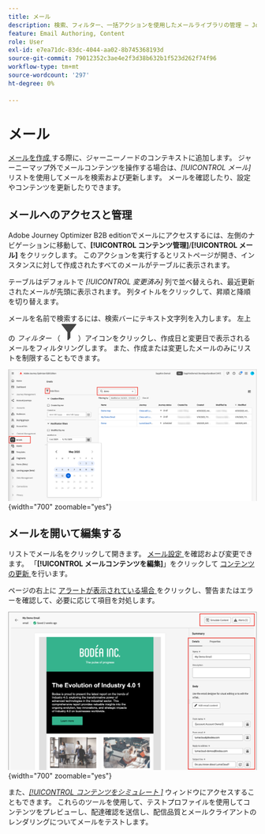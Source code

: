 ```yaml
---
title: メール
description: 検索、フィルター、一括アクションを使用したメールライブラリの管理 – Journey Optimizer B2B editionで、コンテンツや設定を編集したり、ジャーニー外のメールをテストしたりします。
feature: Email Authoring, Content
role: User
exl-id: e7ea71dc-83dc-4044-aa02-8b745368193d
source-git-commit: 79012352c3ae4e2f3d38b632b1f523d262f74f96
workflow-type: tm+mt
source-wordcount: '297'
ht-degree: 0%

---
```


# メール

[ メールを作成 ](./add-email.md) する際に、ジャーニーノードのコンテキストに追加します。 ジャーニーマップ外でメールコンテンツを操作する場合は、_[!UICONTROL メール]_ リストを使用してメールを検索および更新します。 メールを確認したり、設定やコンテンツを更新したりできます。

## メールへのアクセスと管理

Adobe Journey Optimizer B2B editionでメールにアクセスするには、左側のナビゲーションに移動して、**[!UICONTROL コンテンツ管理]**/**[!UICONTROL メール]** をクリックします。 このアクションを実行するとリストページが開き、インスタンスに対して作成されたすべてのメールがテーブルに表示されます。

テーブルはデフォルトで _[!UICONTROL 変更済み]_ 列で並べ替えられ、最近更新されたメールが先頭に表示されます。 列タイトルをクリックして、昇順と降順を切り替えます。

メールを名前で検索するには、検索バーにテキスト文字列を入力します。 左上の _フィルター_ （![ フィルターアイコン ](../assets/do-not-localize/icon-filter.svg)）アイコンをクリックし、作成日と変更日で表示されるメールをフィルタリングします。 また、作成または変更したメールのみにリストを制限することもできます。

![ メールテンプレートライブラリにアクセスし、名前と日付でフィルタリングする ](./assets/emails-list-filtered.png){width="700" zoomable="yes"}

## メールを開いて編集する

リストでメール名をクリックして開きます。 [ メール設定 ](./add-email.md#define-the-email-settings) を確認および変更できます。 「**[!UICONTROL メールコンテンツを編集]**」をクリックして [ コンテンツの更新 ](./email-authoring.md) を行います。

ページの右上に [ アラートが表示されている場合 ](./add-email.md#check-alerts) をクリックし、警告またはエラーを確認して、必要に応じて項目を対処します。

![ 更新するには、E メールを開きます ](./assets/email-open-update.png){width="700" zoomable="yes"}

また、[_[!UICONTROL  コンテンツをシミュレート ]_](./email-simulate-content.md) ウィンドウにアクセスすることもできます。 これらのツールを使用して、テストプロファイルを使用してコンテンツをプレビューし、配達確認を送信し、配信品質とメールクライアントのレンダリングについてメールをテストします。
